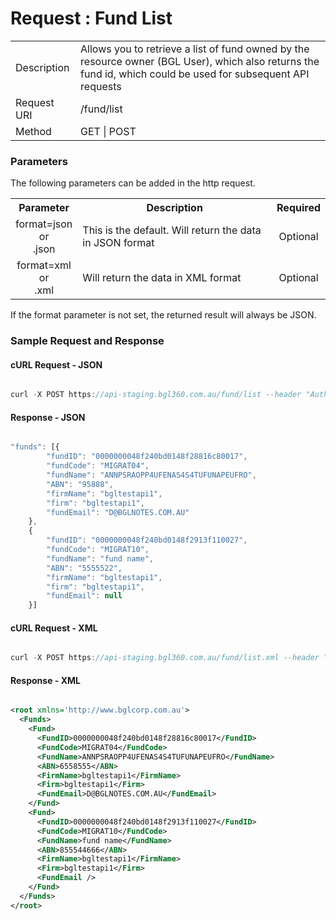 # Request : Fund List

<table>
    <tr>
        <td>Description</td>
        <td>Allows you to retrieve a list of fund owned by the resource owner (BGL User), which also returns the fund id, which could be used for subsequent API requests</td>
    </tr>
    <tr>
        <td>Request URI</td>
        <td>/fund/list</td>
    </tr>
    <tr>
        <td>Method</td>
        <td>GET | POST</td>
    </tr>
</table>

### Parameters

The following parameters can be added in the http request.

<table>
    <tr>
        <th>Parameter</th>
        <th>Description</th>
        <th>Required</th>
    </tr>
    <tr>
        <td align="center">format=json <br> or <br> .json</td>
        <td>This is the default. Will return the data in JSON format</td>
        <td  align="center">Optional</td>
    </tr>
    <tr>
        <td align="center">format=xml  <br> or <br> .xml</td>
        <td>Will return the data in XML format</td>
        <td  align="center">Optional</td>
    </tr>
<table>

If the format parameter is not set, the returned result will always be JSON.

### Sample Request and Response

#### cURL Request - JSON

```javascript

curl -X POST https://api-staging.bgl360.com.au/fund/list --header "Authorization:bearer df2f0e40-606f-4311-8066-590732fd126b"

```

#### Response - JSON

```javascript

"funds": [{
		"fundID": "0000000048f240bd0148f28816c80017",
		"fundCode": "MIGRAT04",
		"fundName": "ANNPSRAOPP4UFENAS4S4TUFUNAPEUFRO",
		"ABN": "95888",
		"firmName": "bgltestapi1",
		"firm": "bgltestapi1",
		"fundEmail": "D@BGLNOTES.COM.AU"
	},
	{
		"fundID": "0000000048f240bd0148f2913f110027",
		"fundCode": "MIGRAT10",
		"fundName": "fund name",
		"ABN": "5555522",
		"firmName": "bgltestapi1",
		"firm": "bgltestapi1",
		"fundEmail": null
	}]

```

#### cURL Request - XML

```javascript

curl -X POST https://api-staging.bgl360.com.au/fund/list.xml --header "Authorization:bearer df2f0e40-606f-4311-8066-590732fd126b"

```

#### Response - XML

```xml

<root xmlns='http://www.bglcorp.com.au'>
  <Funds>
    <Fund>
      <FundID>0000000048f240bd0148f28816c80017</FundID>
      <FundCode>MIGRAT04</FundCode>
      <FundName>ANNPSRAOPP4UFENAS4S4TUFUNAPEUFRO</FundName>
      <ABN>6558555</ABN>
      <FirmName>bgltestapi1</FirmName>
      <Firm>bgltestapi1</Firm>
      <FundEmail>D@BGLNOTES.COM.AU</FundEmail>
    </Fund>
    <Fund>
      <FundID>0000000048f240bd0148f2913f110027</FundID>
      <FundCode>MIGRAT10</FundCode>
      <FundName>fund name</FundName>
      <ABN>855544666</ABN>
      <FirmName>bgltestapi1</FirmName>
      <Firm>bgltestapi1</Firm>
      <FundEmail />
    </Fund>
  </Funds>
</root>

```
